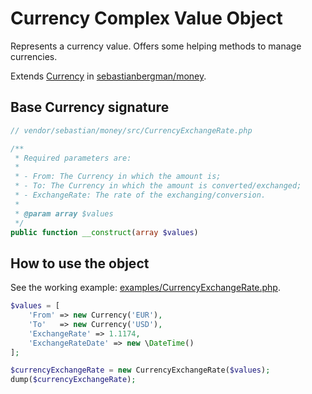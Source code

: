 Currency Complex Value Object
============================

Represents a currency value. Offers some helping methods to manage currencies.

Extends [Currency](https://github.com/sebastianbergmann/money/blob/master/src/Currency.php) in
 [sebastianbergman/money](https://github.com/sebastianbergmann/money).

## Base Currency signature

```php
// vendor/sebastian/money/src/CurrencyExchangeRate.php

/**
 * Required parameters are:
 * 
 * - From: The Currency in which the amount is;
 * - To: The Currency in which the amount is converted/exchanged;
 * - ExchangeRate: The rate of the exchanging/conversion.
 * 
 * @param array $values
 */
public function __construct(array $values)
```

## How to use the object

See the working example: [examples/CurrencyExchangeRate.php](examples/CurrencyExchangeRate.php).

```php
$values = [
    'From' => new Currency('EUR'),
    'To'   => new Currency('USD'),
    'ExchangeRate' => 1.1174,
    'ExchangeRateDate' => new \DateTime()
];

$currencyExchangeRate = new CurrencyExchangeRate($values);
dump($currencyExchangeRate);
```
